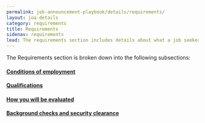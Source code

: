```yaml
---
permalink: job-announcement-playbook/details/requirements/
layout: joa-details
category: requirements
title: Requirements
sidenav: requirements
lead: The requirements section includes details about what a job seeker needs to be qualified for the job, such as specific work or years of experience, education, certain ‘pre-conditions’ necessary to perform the job duties and tasks, and how you will evaluate applicants.
---
```


The Requirements section is broken down into the following subsections:

#### [Conditions of employment](conditions-of-employment/)

#### [Qualifications](qualifications/)

#### [How you will be evaluated](how-you-will-be-evaluated/)

#### [Background checks and security clearance](background-check/)
